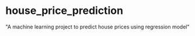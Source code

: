 # house_price_prediction
"A machine learning project to predict house prices using regression model"
